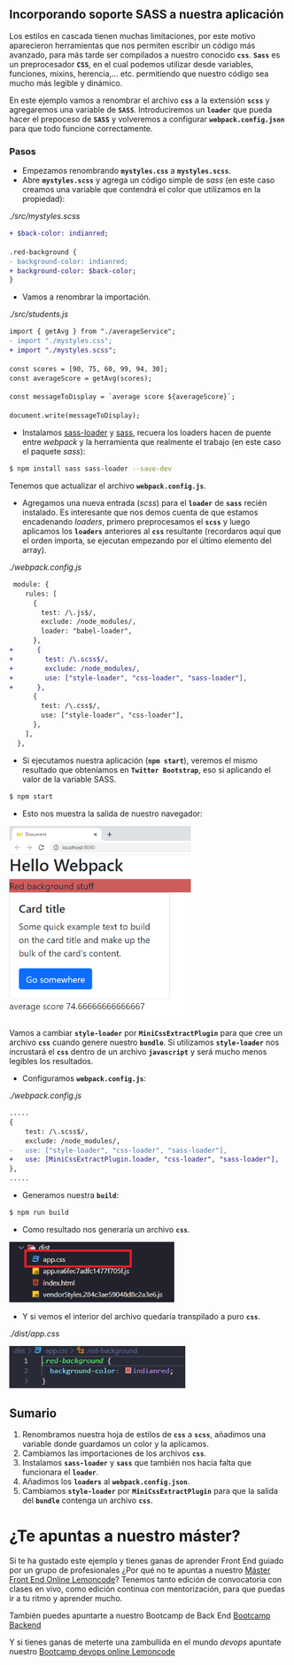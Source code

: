 ## Incorporando soporte SASS a nuestra aplicación

Los estilos en cascada tienen muchas limitaciones, por este motivo aparecieron herramientas que nos permiten escribir un código más avanzado, para más tarde ser compilados a nuestro conocido **`css`**. **`Sass`** es un preprocesador **`CSS`**, en el cual podemos utilizar desde variables, funciones, mixins, herencia,... etc. permitiendo que nuestro código sea mucho más legible y dinámico.

En este ejemplo vamos a renombrar el archivo **`css`** a la extensión **`scss`** y agregaremos una variable de **`SASS`**. Introduciremos un **`loader`** que pueda hacer el prepoceso de **`SASS`** y volveremos a configurar **`webpack.config.json`** para que todo funcione correctamente.

### Pasos

- Empezamos renombrando **`mystyles.css`** a **`mystyles.scss`**.
- Abre **`mystyles.scss`** y agrega un código simple de _sass_ (en este caso creamos una variable que contendrá el color que utilizamos en la propiedad):

_./src/mystyles.scss_

```diff
+ $back-color: indianred;

.red-background {
- background-color: indianred;
+ background-color: $back-color;
}
```

- Vamos a renombrar la importación.

_./src/students.js_

```diff
import { getAvg } from "./averageService";
- import "./mystyles.css";
+ import "./mystyles.scss";

const scores = [90, 75, 60, 99, 94, 30];
const averageScore = getAvg(scores);

const messageToDisplay = `average score ${averageScore}`;

document.write(messageToDisplay);
```

- Instalamos [sass-loader](https://github.com/webpack-contrib/sass-loader) y [sass](https://github.com/sass/sass), recuera los loaders hacen de puente entre _webpack_ y la herramienta que realmente el trabajo
  (en este caso el paquete _sass_):

```bash
$ npm install sass sass-loader --save-dev
```

Tenemos que actualizar el archivo **`webpack.config.js`**.

- Agregamos una nueva entrada (_scss_) para el **`loader`** de **`sass`** recién instalado. Es interesante que
  nos demos cuenta de que estamos encadenando _loaders_, primero preprocesamos el **`scss`** y luego aplicamos los **`loaders`** anteriores al **`css`** resultante (recordaros aquí que el orden importa, se ejecutan
  empezando por el último elemento del array).

_./webpack.config.js_

```diff
 module: {
    rules: [
      {
        test: /\.js$/,
        exclude: /node_modules/,
        loader: "babel-loader",
      },
+      {
+        test: /\.scss$/,
+        exclude: /node_modules/,
+        use: ["style-loader", "css-loader", "sass-loader"],
+      },
      {
        test: /\.css$/,
        use: ["style-loader", "css-loader"],
      },
    ],
  },
```

- Si ejecutamos nuestra aplicación (**`npm start`**), veremos el mismo resultado que obteníamos en **`Twitter Bootstrap`**, eso si aplicando el valor de la variable SASS.

```bash
$ npm start
```

- Esto nos muestra la salida de nuestro navegador:

<img src="./content/bootstrap.png" alt="sass" style="zoom:67%;" />

Vamos a cambiar **`style-loader`** por **`MiniCssExtractPlugin`** para que cree un archivo **`css`** cuando genere nuestro **`bundle`**. Si utilizamos **`style-loader`** nos incrustará el **`css`** dentro de un archivo **`javascript`** y será mucho menos legibles los resultados.

- Configuramos **`webpack.config.js`**:

_./webpack.config.js_
```diff
.....
{
	test: /\.scss$/,
	exclude: /node_modules/,
-	use: ["style-loader", "css-loader", "sass-loader"],
+	use: [MiniCssExtractPlugin.loader, "css-loader", "sass-loader"],
},
.....
```

- Generamos nuestra **`build`**:

```bash
$ npm run build
```

- Como resultado nos generaría un archivo **`css`**.

<img src="./content/dist-sass.png" alt="dist-sass" style="zoom:80%;" />

- Y si vemos el interior del archivo quedaría transpilado a puro **`css`**.

_./dist/app.css_

<img src="./content/dist-css.PNG" alt="dist-css" style="zoom:80%;" />

## Sumario

1. Renombramos nuestra hoja de estilos de **`css`** a **`scss`**, añadimos una variable donde guardamos un color y la aplicamos.
2. Cambiamos las importaciones de los archivos **`css`**.
3. Instalamos **`sass-loader`** y **`sass`** que también nos hacía falta que funcionara el **`loader`**.
4. Añadimos los **`loaders`** al **`webpack.config.json`**.
5. Cambiamos **`style-loader`** por **`MiniCssExtractPlugin`** para que la salida del **`bundle`** contenga un archivo **`css`**.

# ¿Te apuntas a nuestro máster?

Si te ha gustado este ejemplo y tienes ganas de aprender Front End
guiado por un grupo de profesionales ¿Por qué no te apuntas a
nuestro [Máster Front End Online Lemoncode](https://lemoncode.net/master-frontend#inicio-banner)? Tenemos tanto edición de convocatoria
con clases en vivo, como edición continua con mentorización, para
que puedas ir a tu ritmo y aprender mucho.

También puedes apuntarte a nuestro Bootcamp de Back End [Bootcamp Backend](https://lemoncode.net/bootcamp-backend#inicio-banner)

Y si tienes ganas de meterte una zambullida en el mundo _devops_
apuntate nuestro [Bootcamp devops online Lemoncode](https://lemoncode.net/bootcamp-devops#bootcamp-devops/inicio)
